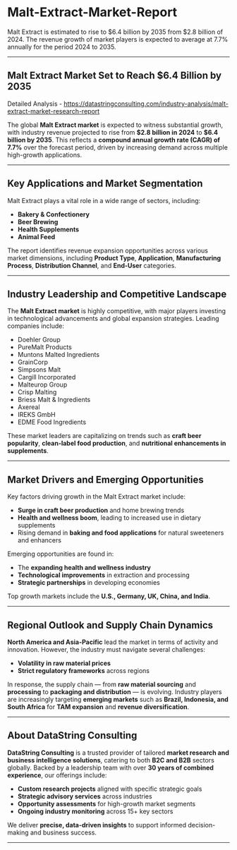# Malt-Extract-Market-Report
Malt Extract is estimated to rise to $6.4 billion by 2035 from $2.8 billion of 2024. The revenue growth of market players is expected to average at 7.7% annually for the period 2024 to 2035.

---

## **Malt Extract Market Set to Reach \$6.4 Billion by 2035**

Detailed Analysis - https://datastringconsulting.com/industry-analysis/malt-extract-market-research-report

The global **Malt Extract market** is expected to witness substantial growth, with industry revenue projected to rise from **\$2.8 billion in 2024** to **\$6.4 billion by 2035**. This reflects a **compound annual growth rate (CAGR) of 7.7%** over the forecast period, driven by increasing demand across multiple high-growth applications.

---

## **Key Applications and Market Segmentation**

Malt Extract plays a vital role in a wide range of sectors, including:

* **Bakery & Confectionery**
* **Beer Brewing**
* **Health Supplements**
* **Animal Feed**

The report identifies revenue expansion opportunities across various market dimensions, including **Product Type**, **Application**, **Manufacturing Process**, **Distribution Channel**, and **End-User** categories.

---

## **Industry Leadership and Competitive Landscape**

The **Malt Extract market** is highly competitive, with major players investing in technological advancements and global expansion strategies. Leading companies include:

* Doehler Group
* PureMalt Products
* Muntons Malted Ingredients
* GrainCorp
* Simpsons Malt
* Cargill Incorporated
* Malteurop Group
* Crisp Malting
* Briess Malt & Ingredients
* Axereal
* IREKS GmbH
* EDME Food Ingredients

These market leaders are capitalizing on trends such as **craft beer popularity**, **clean-label food production**, and **nutritional enhancements in supplements**.

---

## **Market Drivers and Emerging Opportunities**

Key factors driving growth in the Malt Extract market include:

* **Surge in craft beer production** and home brewing trends
* **Health and wellness boom**, leading to increased use in dietary supplements
* Rising demand in **baking and food applications** for natural sweeteners and enhancers

Emerging opportunities are found in:

* The **expanding health and wellness industry**
* **Technological improvements** in extraction and processing
* **Strategic partnerships** in developing economies

Top growth markets include the **U.S., Germany, UK, China, and India**.

---

## **Regional Outlook and Supply Chain Dynamics**

**North America and Asia-Pacific** lead the market in terms of activity and innovation. However, the industry must navigate several challenges:

* **Volatility in raw material prices**
* **Strict regulatory frameworks** across regions

In response, the supply chain — from **raw material sourcing** and **processing** to **packaging and distribution** — is evolving. Industry players are increasingly targeting **emerging markets** such as **Brazil, Indonesia, and South Africa** for **TAM expansion** and **revenue diversification**.

---

## **About DataString Consulting**

**DataString Consulting** is a trusted provider of tailored **market research and business intelligence solutions**, catering to both **B2C and B2B** sectors globally. Backed by a leadership team with over **30 years of combined experience**, our offerings include:

* **Custom research projects** aligned with specific strategic goals
* **Strategic advisory services** across industries
* **Opportunity assessments** for high-growth market segments
* **Ongoing industry monitoring** across 15+ key sectors

We deliver **precise, data-driven insights** to support informed decision-making and business success.

---
